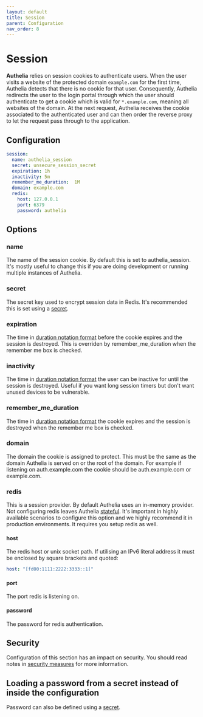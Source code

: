 ```yaml
---
layout: default
title: Session
parent: Configuration
nav_order: 8
---
```


# Session

**Authelia** relies on session cookies to authenticate users. When the user visits
a website of the protected domain `example.com` for the first time, Authelia detects
that there is no cookie for that user. Consequently, Authelia redirects the user
to the login portal through which the user should authenticate to get a cookie which
is valid for `*.example.com`, meaning all websites of the domain.
At the next request, Authelia receives the cookie associated to the authenticated user
and can then order the reverse proxy to let the request pass through to the application.

## Configuration

```yaml
session:
  name: authelia_session
  secret: unsecure_session_secret
  expiration: 1h
  inactivity: 5m
  remember_me_duration:  1M
  domain: example.com
  redis:
    host: 127.0.0.1
    port: 6379
    password: authelia
```

## Options

### name

The name of the session cookie. By default this is set to authelia_session. It's mostly useful to change this if you are
doing development or running multiple instances of Authelia.

### secret

The secret key used to encrypt session data in Redis. It's recommended this is set using a [secret](./secrets.md).

### expiration

The time in [duration notation format](index.md#duration-notation-format) before the cookie expires and the session is 
destroyed. This is overriden by remember_me_duration when the remember me box is checked.

### inactivity

The time in [duration notation format](index.md#duration-notation-format) the user can be inactive for until the session
is destroyed. Useful if you want long session timers but don't want unused devices to be vulnerable.

### remember_me_duration

The time in [duration notation format](index.md#duration-notation-format) the cookie expires and the session is 
destroyed when the remember me box is checked.

### domain

The domain the cookie is assigned to protect. This must be the same as the domain Authelia is served on or the root
of the domain. For example if listening on auth.example.com the cookie should be auth.example.com or example.com.

### redis

This is a session provider. By default Authelia uses an in-memory provider. Not configuring redis leaves Authelia 
[stateful](../features/statelessness.md). It's important in highly available scenarios to configure this option and
we highly recommend it in production environments. It requires you setup redis as well.

#### host

The redis host or unix socket path. If utilising an IPv6 literal address it must be enclosed by square brackets and quoted:
```yaml
host: "[fd00:1111:2222:3333::1]"
```

#### port

The port redis is listening on.

#### password

The password for redis authentication.

## Security

Configuration of this section has an impact on security. You should read notes in
[security measures](../security/measures.md#session-security) for more information.

## Loading a password from a secret instead of inside the configuration

Password can also be defined using a [secret](../secrets.md).